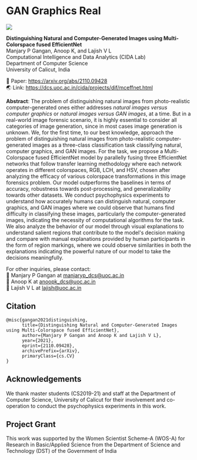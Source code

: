 # GAN Graphics Real
<img src= 'https://github.com/manjaryp/GANvsGraphicsvsReal/blob/main/images/index_pic_sep.PNG' style="max-width: 100%;">

**Distinguishing Natural and Computer-Generated Images using Multi-Colorspace fused EfficientNet** </br>
Manjary P Gangan, Anoop K, and Lajish V L </br>
Computational Intelligence and Data Analytics (CIDA Lab) </br>
Department of Computer Science </br>
University of Calicut, India

:memo: Paper: https://arxiv.org/abs/2110.09428 </br>
:earth_asia: Link: https://dcs.uoc.ac.in/cida/projects/dif/mceffnet.html

**Abstract**: The problem of distinguishing natural images from photo-realistic computer-generated ones either addresses _natural images versus computer graphics_ or _natural images versus GAN images_, at a time. But in a real-world image forensic scenario, it is highly essential to consider all categories of image generation, since in most cases image generation is unknown. We, for the first time, to our best knowledge, approach the problem of distinguishing natural images from photo-realistic computer-generated images as a three-class classification task classifying natural, computer graphics, and GAN images. For the task, we propose a Multi-Colorspace fused EfficientNet model by parallelly fusing three EfficientNet networks that follow transfer learning methodology where each network operates in different colorspaces, RGB, LCH, and HSV, chosen after analyzing the efficacy of various colorspace transformations in this image forensics problem. Our model outperforms the baselines in terms of accuracy, robustness towards post-processing, and generalizability towards other datasets. We conduct psychophysics experiments to understand how accurately humans can distinguish natural, computer graphics, and GAN images where we could observe that humans find difficulty in classifying these images, particularly the computer-generated images, indicating the necessity of computational algorithms for the task. We also analyze the behavior of our model through visual explanations to understand salient regions that contribute to the model's decision making and compare with manual explanations provided by human participants in the form of region markings, where we could observe similarities in both the explanations indicating the powerful nature of our model to take the decisions meaningfully. 

For other inquiries, please contact: </br>
:email: Manjary P Gangan at manjaryp_dcs@uoc.ac.in </br>
:email: Anoop K at anoopk_dcs@uoc.ac.in </br>
:email: Lajish V L at lajish@uoc.ac.in 

## Citation
```
@misc{gangan2021distinguishing,
      title={Distinguishing Natural and Computer-Generated Images using Multi-Colorspace fused EfficientNet}, 
      author={Manjary P Gangan and Anoop K and Lajish V L},
      year={2021},
      eprint={2110.09428},
      archivePrefix={arXiv},
      primaryClass={cs.CV}
}
```

## Acknowledgements
We thank master students (CS2019-21) and staff at the Department of Computer Science, University of Calicut for their involvement and co-operation to conduct the psychophysics experiments in this work.


## Project Grant
This work was supported by the Women Scientist Scheme-A (WOS-A) for Research in Basic/Applied Science from the Department of Science and Technology (DST) of the Government of India 
